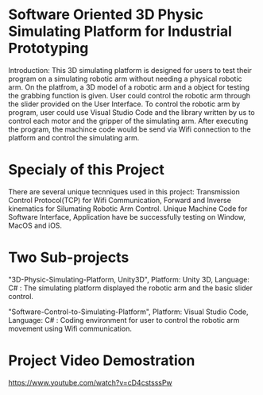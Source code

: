 # Software Oriented 3D Physic Simulating Platform for Industrial Prototyping
Introduction: This 3D simulating platform is designed for users to test their program on a simulating robotic arm without needing a physical robotic arm. On the platfrom, a 3D model of a robotic arm and a object for testing the grabbing function is given. User could control the robotic arm through the slider provided on the User Interface. To control the robotic arm by program, user could use Visual Studio Code and the library written by us to control each motor and the gripper of the simulating arm. After executing the program, the machince code would be send via Wifi connection to the platform and control the simulating arm.

# Specialy of this Project
There are several unique tecnniques used in this project: Transmission Control Protocol(TCP) for Wifi Communication, Forward and Inverse kinematics for Silumating Robotic Arm Control. Unique Machine Code for Software Interface, Application have be successfully testing on Window, MacOS and iOS.

# Two Sub-projects
"3D-Physic-Simulating-Platform, Unity3D", Platform: Unity 3D, Language: C# : 
The simulating platform displayed the robotic arm and the basic slider control.

"Software-Control-to-Simulating-Platform", Platform: Visual Studio Code, Language: C# : 
Coding environment for user to control the robotic arm movement using Wifi communication.
                                            
# Project Video Demostration
https://www.youtube.com/watch?v=cD4cstsssPw
